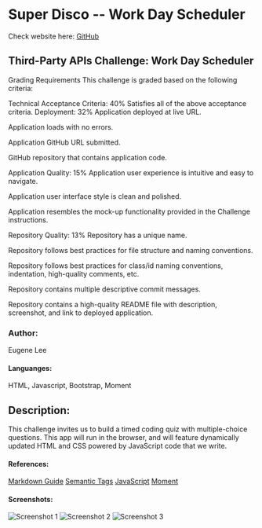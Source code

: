 # Super Disco -- Work Day Scheduler
Check website here:
[GitHub](https://eisforgene.github.io/super-disco/)

## Third-Party APIs Challenge: Work Day Scheduler
Grading Requirements
This challenge is graded based on the following criteria:

Technical Acceptance Criteria: 40%
Satisfies all of the above acceptance criteria.
Deployment: 32%
Application deployed at live URL.

Application loads with no errors.

Application GitHub URL submitted.

GitHub repository that contains application code.

Application Quality: 15%
Application user experience is intuitive and easy to navigate.

Application user interface style is clean and polished.

Application resembles the mock-up functionality provided in the Challenge instructions.

Repository Quality: 13%
Repository has a unique name.

Repository follows best practices for file structure and naming conventions.

Repository follows best practices for class/id naming conventions, indentation, high-quality comments, etc.

Repository contains multiple descriptive commit messages.

Repository contains a high-quality README file with description, screenshot, and link to deployed application.

### Author:
Eugene Lee

#### Languanges:
HTML, Javascript, Bootstrap, Moment

## Description:
This challenge invites us to build a timed coding quiz with multiple-choice questions. This app will run in the browser, and will feature dynamically updated HTML and CSS powered by JavaScript code that we write. 

#### References:
[Markdown Guide](https://guides.github.com/features/mastering-markdown/)
[Semantic Tags](https://www.w3schools.com/html/html5_semantic_elements.asp#:~:text=A%20semantic%20element%20clearly%20describes,%3E%20%2D%20Clearly%20defines%20its%20content.)
[JavaScript](https://developer.mozilla.org/en-US/) 
[Moment](https://cdnjs.cloudflare.com/ajax/libs/moment.js/2.29.1/moment.min.js)


#### Screenshots:

![Screenshot 1]()
![Screenshot 2]()
![Screenshot 3]()